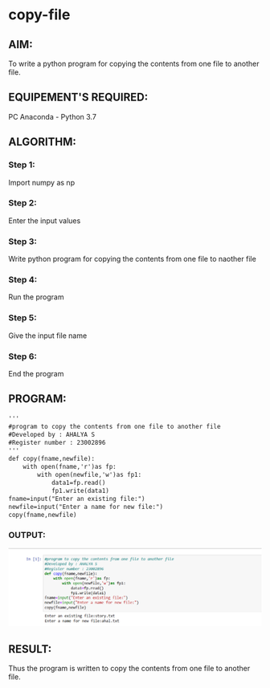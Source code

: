 # copy-file
## AIM:
To write a python program for copying the contents from one file to another file.
## EQUIPEMENT'S REQUIRED: 
PC
Anaconda - Python 3.7
## ALGORITHM: 
### Step 1:
Import numpy as np

### Step 2: 
Enter the input values
 
### Step 3: 
Write python program for copying the contents from one file to naother file

### Step 4: 
Run the program 

### Step 5: 
Give the input file name

### Step 6: 
End the program

## PROGRAM:
```
'''
#program to copy the contents from one file to another file 
#Developed by : AHALYA S
#Register number : 23002896
'''
def copy(fname,newfile):
    with open(fname,'r')as fp:
        with open(newfile,'w')as fp1:
            data1=fp.read()
            fp1.write(data1)
fname=input("Enter an existing file:")
newfile=input("Enter a name for new file:")
copy(fname,newfile)
```

### OUTPUT:
![OUTPUT](<Screenshot 2024-01-02 150559.png>)


## RESULT:
Thus the program is written to copy the contents from one file to another file.